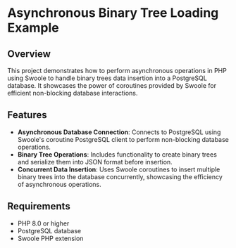 # Asynchronous Binary Tree Loading Example

## Overview
This project demonstrates how to perform asynchronous operations in PHP using Swoole to handle binary trees data insertion into a PostgreSQL database. It showcases the power of coroutines provided by Swoole for efficient non-blocking database interactions.

## Features
- **Asynchronous Database Connection**: Connects to PostgreSQL using Swoole's coroutine PostgreSQL client to perform non-blocking database operations.
- **Binary Tree Operations**: Includes functionality to create binary trees and serialize them into JSON format before insertion.
- **Concurrent Data Insertion**: Uses Swoole coroutines to insert multiple binary trees into the database concurrently, showcasing the efficiency of asynchronous operations.

## Requirements
- PHP 8.0 or higher
- PostgreSQL database
- Swoole PHP extension
